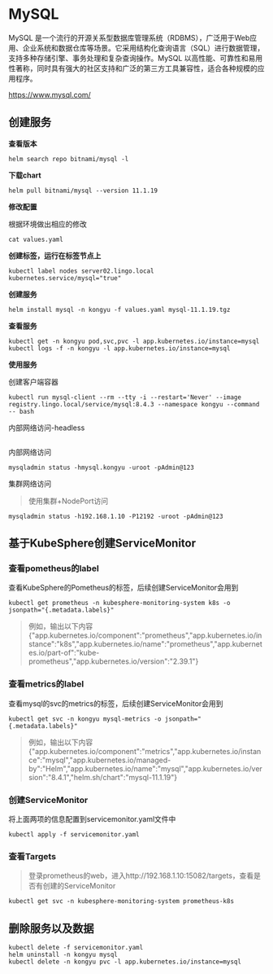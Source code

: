 # MySQL

MySQL 是一个流行的开源关系型数据库管理系统（RDBMS），广泛用于Web应用、企业系统和数据仓库等场景。它采用结构化查询语言（SQL）进行数据管理，支持多种存储引擎、事务处理和复杂查询操作。MySQL 以高性能、可靠性和易用性著称，同时具有强大的社区支持和广泛的第三方工具兼容性，适合各种规模的应用程序。

https://www.mysql.com/

## 创建服务

**查看版本**

```
helm search repo bitnami/mysql -l
```

**下载chart**

```
helm pull bitnami/mysql --version 11.1.19
```

**修改配置**

根据环境做出相应的修改

```
cat values.yaml
```

**创建标签，运行在标签节点上**

```
kubectl label nodes server02.lingo.local kubernetes.service/mysql="true"
```

**创建服务**

```
helm install mysql -n kongyu -f values.yaml mysql-11.1.19.tgz
```

**查看服务**

```
kubectl get -n kongyu pod,svc,pvc -l app.kubernetes.io/instance=mysql
kubectl logs -f -n kongyu -l app.kubernetes.io/instance=mysql
```

**使用服务**

创建客户端容器

```
kubectl run mysql-client --rm --tty -i --restart='Never' --image  registry.lingo.local/service/mysql:8.4.3 --namespace kongyu --command -- bash
```

内部网络访问-headless

```

```

内部网络访问

```
mysqladmin status -hmysql.kongyu -uroot -pAdmin@123
```

集群网络访问

> 使用集群+NodePort访问

```
mysqladmin status -h192.168.1.10 -P12192 -uroot -pAdmin@123
```

## 基于KubeSphere创建ServiceMonitor

### 查看pometheus的label

查看KubeSphere的Pometheus的标签，后续创建ServiceMonitor会用到

```shell
kubectl get prometheus -n kubesphere-monitoring-system k8s -o jsonpath="{.metadata.labels}"
```

> 例如，输出以下内容{"app.kubernetes.io/component":"prometheus","app.kubernetes.io/instance":"k8s","app.kubernetes.io/name":"prometheus","app.kubernetes.io/part-of":"kube-prometheus","app.kubernetes.io/version":"2.39.1"}

### 查看metrics的label

查看mysql的svc的metrics的标签，后续创建ServiceMonitor会用到

```shell
kubectl get svc -n kongyu mysql-metrics -o jsonpath="{.metadata.labels}"
```

> 例如，输出以下内容{"app.kubernetes.io/component":"metrics","app.kubernetes.io/instance":"mysql","app.kubernetes.io/managed-by":"Helm","app.kubernetes.io/name":"mysql","app.kubernetes.io/version":"8.4.1","helm.sh/chart":"mysql-11.1.19"}

### 创建ServiceMonitor

将上面两项的信息配置到servicemonitor.yaml文件中

```shell
kubectl apply -f servicemonitor.yaml
```

### 查看Targets

> 登录prometheus的web，进入http://192.168.1.10:15082/targets，查看是否有创建的ServiceMonitor

```shell
kubectl get svc -n kubesphere-monitoring-system prometheus-k8s
```

## 删除服务以及数据

```
kubectl delete -f servicemonitor.yaml
helm uninstall -n kongyu mysql
kubectl delete -n kongyu pvc -l app.kubernetes.io/instance=mysql
```

# 
